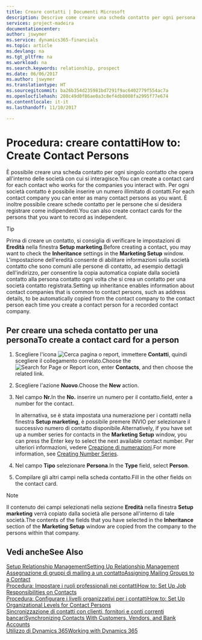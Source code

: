 ```yaml
---
title: Creare contatti | Documenti Microsoft
description: Descrive come creare una scheda contatto per ogni persona nuova o potenziale cliente con cui si ha una relazione d'affari.
services: project-madeira
documentationcenter: 
author: jswymer
ms.service: dynamics365-financials
ms.topic: article
ms.devlang: na
ms.tgt_pltfrm: na
ms.workload: na
ms.search.keywords: relationship, prospect
ms.date: 06/06/2017
ms.author: jswymer
ms.translationtype: HT
ms.sourcegitcommit: ba26b354d235981bd7291f9ac6402779f554ac7a
ms.openlocfilehash: 208c49d0f86ae0a3c8ef4db8008fa2995f77e674
ms.contentlocale: it-it
ms.lasthandoff: 11/10/2017

---
```

# <a name="how-to-create-contact-persons"></a><span data-ttu-id="5240c-103">Procedura: creare contatti</span><span class="sxs-lookup"><span data-stu-id="5240c-103">How to: Create Contact Persons</span></span>
<span data-ttu-id="5240c-104">È possibile creare una scheda contatto per ogni singolo contatto che opera all'interno delle società con cui si interagisce.</span><span class="sxs-lookup"><span data-stu-id="5240c-104">You can create a contact card for each contact who works for the companies you interact with.</span></span> <span data-ttu-id="5240c-105">Per ogni società contatto è possibile inserire un numero illimitato di contatti.</span><span class="sxs-lookup"><span data-stu-id="5240c-105">For each contact company you can enter as many contact persons as you want.</span></span> <span data-ttu-id="5240c-106">È inoltre possibile creare schede contatto per le persone che si desidera registrare come indipendenti.</span><span class="sxs-lookup"><span data-stu-id="5240c-106">You can also create contact cards for the persons that you want to record as independent.</span></span>

> [!TIP]  
>   <span data-ttu-id="5240c-107">Prima di creare un contatto, si consiglia di verificare le impostazioni di **Eredità** nella finestra **Setup marketing**.</span><span class="sxs-lookup"><span data-stu-id="5240c-107">Before creating a contact, you may want to check the **Inheritance** settings in the **Marketing Setup** window.</span></span> <span data-ttu-id="5240c-108">L'impostazione dell'eredità consente di abilitare informazioni sulla società contatto che sono comuni alle persone di contatto, ad esempio dettagli dell'indirizzo, per consentire la copia automatica copiate dalla società contatto alla persona contatto ogni volta che si crea un contatto per una società contatto registrata.</span><span class="sxs-lookup"><span data-stu-id="5240c-108">Setting up inheritance enables information about contact companies that is common to contact persons, such as address details, to be automatically copied from the contact company to the contact person each time you create a contact person for a recorded contact company.</span></span>

## <a name="to-create-a-contact-card-for-a-person"></a><span data-ttu-id="5240c-109">Per creare una scheda contatto per una persona</span><span class="sxs-lookup"><span data-stu-id="5240c-109">To create a contact card for a person</span></span>
1. <span data-ttu-id="5240c-110">Scegliere l'icona ![Cerca pagina o report](media/ui-search/search_small.png "icona Cerca pagina o report"), immettere **Contatti**, quindi scegliere il collegamento correlato.</span><span class="sxs-lookup"><span data-stu-id="5240c-110">Choose the ![Search for Page or Report](media/ui-search/search_small.png "Search for Page or Report icon") icon, enter **Contacts**, and then choose the related link.</span></span>
2. <span data-ttu-id="5240c-111">Scegliere l'azione **Nuovo**.</span><span class="sxs-lookup"><span data-stu-id="5240c-111">Choose the **New** action.</span></span>
3. <span data-ttu-id="5240c-112">Nel campo **Nr.**</span><span class="sxs-lookup"><span data-stu-id="5240c-112">In the **No.**</span></span> <span data-ttu-id="5240c-113">inserire un numero per il contatto.</span><span class="sxs-lookup"><span data-stu-id="5240c-113">field, enter a number for the contact.</span></span>

    <span data-ttu-id="5240c-114">In alternativa, se è stata impostata una numerazione per i contatti nella finestra **Setup marketing**, è possibile premere INVIO per selezionare il successivo numero di contatto disponibile.</span><span class="sxs-lookup"><span data-stu-id="5240c-114">Alternatively, if you have set up a number series for contacts in the **Marketing Setup** window, you can press the Enter key to select the next available contact number.</span></span> <span data-ttu-id="5240c-115">Per ulteriori informazioni, vedere [Creazione di numerazioni](ui-create-number-series.md).</span><span class="sxs-lookup"><span data-stu-id="5240c-115">For more information, see [Creating Number Series](ui-create-number-series.md).</span></span>
4. <span data-ttu-id="5240c-116">Nel campo **Tipo** selezionare **Persona**.</span><span class="sxs-lookup"><span data-stu-id="5240c-116">In the **Type** field, select **Person**.</span></span>
5. <span data-ttu-id="5240c-117">Compilare gli altri campi nella scheda contatto.</span><span class="sxs-lookup"><span data-stu-id="5240c-117">Fill in the other fields on the contact card.</span></span>

> [!NOTE]  
>   <span data-ttu-id="5240c-118">Il contenuto dei campi selezionati nella sezione **Eredità** nella finestra **Setup marketing** verrà copiato dalla società alle persone all'interno di tale società.</span><span class="sxs-lookup"><span data-stu-id="5240c-118">The contents of the fields that you have selected in the **Inheritance** section of the **Marketing Setup** window are copied from the company to the persons within that company.</span></span>

## <a name="see-also"></a><span data-ttu-id="5240c-119">Vedi anche</span><span class="sxs-lookup"><span data-stu-id="5240c-119">See Also</span></span>
[<span data-ttu-id="5240c-120">Setup Relationship Management</span><span class="sxs-lookup"><span data-stu-id="5240c-120">Setting Up Relationship Management</span></span>](marketing-setup-marketing.md)  
[<span data-ttu-id="5240c-121">Assegnazione di gruppi di mailing a un contatto</span><span class="sxs-lookup"><span data-stu-id="5240c-121">Assigning Mailing Groups to a Contact</span></span>](marketing-mailing-groups.md#AssignMailGroupContact)  
[<span data-ttu-id="5240c-122">Procedura: Impostare i ruoli professionali nei contatti</span><span class="sxs-lookup"><span data-stu-id="5240c-122">How to: Set Up Job Responsibilities on Contacts</span></span>](marketing-job-responsibilities.md)  
[<span data-ttu-id="5240c-123">Procedura: Configurare i livelli organizzativi per i contatti</span><span class="sxs-lookup"><span data-stu-id="5240c-123">How to: Set Up Organizational Levels for Contact Persons</span></span>](marketing-organizational-levels.md)  
[<span data-ttu-id="5240c-124">Sincronizzazione di contatti con clienti, fornitori e conti correnti bancari</span><span class="sxs-lookup"><span data-stu-id="5240c-124">Synchronizing Contacts With Customers, Vendors, and Bank Accounts</span></span>](marketing-synchronize-contacts-customers-vendors-bank-accounts.md)  
[<span data-ttu-id="5240c-125">Utilizzo di Dynamics 365</span><span class="sxs-lookup"><span data-stu-id="5240c-125">Working with Dynamics 365</span></span>](ui-work-product.md)  

